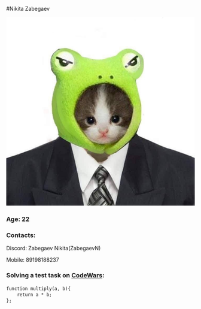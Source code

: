 #Nikita Zabegaev

![img.png](img.png)
### Age: 22 
### Contacts:
Discord: Zabegaev Nikita(ZabegaevN)
 
Mobile: 89198188237

### Solving a test task on [CodeWars](https://www.codewars.com/kata/50654ddff44f800200000004/train/javascript):
```
function multiply(a, b){
    return a * b;
};
```
